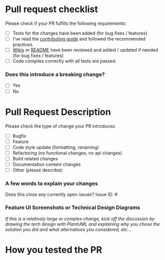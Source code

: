 <!-- Please refer to our contributing documentation for making changes to the code of Hydra Lab https://github.com/microsoft/HydraLab/blob/main/CONTRIBUTING.md#making-changes-to-the-code , or let us know here if you need any help: https://github.com/microsoft/HydraLab/issues/new -->

# Pull request checklist
<!-- Put an x in the boxes that apply. You can also fill these out after creating the PR. If you're unsure about any of them, don't hesitate to ask. We're here to help! This is simply a reminder of what we are going to look for before merging your code. -->
Please check if your PR fulfills the following requirements:
- [ ] Tests for the changes have been added (for bug fixes / features)
- [ ] I've read the [contributing guide](https://github.com/microsoft/HydraLab/blob/main/CONTRIBUTING.md#making-changes-to-the-code) and followed the recommended practices.
- [ ] [Wikis](https://github.com/microsoft/HydraLab/wiki) or [README](https://github.com/microsoft/HydraLab/blob/main/README.md) have been reviewed and added / updated if needed (for bug fixes / features)
- [ ] Code compiles correctly with all tests are passed.

### Does this introduce a breaking change?
<!-- If this introduces a breaking change for Hydra Lab User and requires a migration process, please describe the impact and migration path for existing applications below. -->

- [ ] Yes
- [ ] No

# Pull Request Description

Please check the type of change your PR introduces:
- [ ] Bugfix
- [ ] Feature
- [ ] Code style update (formatting, renaming)
- [ ] Refactoring (no functional changes, no api changes)
- [ ] Build related changes
- [ ] Documentation content changes
- [ ] Other (please describe): 

### A few words to explain your changes
<!-- Please write a brief information about the PR, what it contains & its purpose, new behaviors after the change -->

Does this close any currently open issues? Issue ID: #

### Feature UI Screenshots or Technical Design Diagrams
*If this is a relatively large or complex change, kick off the discussion by drawing the tech design with PlantUML and explaining why you chose the solution you did and what alternatives you considered, etc...*

# How you tested the PR
<!-- This is important! Please make sure the change is tested, you can test it by adding UTs, do local test and share the screenshots, etc. -->

